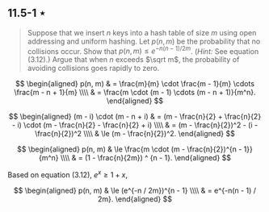## 11.5-1 $\star$

> Suppose that we insert $n$ keys into a hash table of size $m$ using open addressing and uniform hashing. Let $p(n, m)$ be the probability that no collisions occur. Show that $p(n, m) \le e^{-n(n - 1) / 2m}$. ($\textit{Hint:}$ See equation $\text{(3.12)}$.) Argue that when $n$ exceeds $\sqrt m$, the probability of avoiding collisions goes rapidly to zero.

$$
\begin{aligned}
p(n, m) & = \frac{m}{m} \cdot \frac{m - 1}{m} \cdots \frac{m - n + 1}{m} \\\\
        & = \frac{m \cdot (m - 1) \cdots (m - n + 1)}{m^n}.
\end{aligned}
$$

$$
\begin{aligned}
(m - i) \cdot (m - n + i)
    & =    (m - \frac{n}{2} + \frac{n}{2} - i) \cdot (m - \frac{n}{2} - \frac{n}{2} + i) \\\\
    & =    (m - \frac{n}{2})^2 - (i - \frac{n}{2})^2 \\\\
    & \le  (m - \frac{n}{2})^2.
\end{aligned}
$$

$$
\begin{aligned}
p(n, m) & \le \frac{m \cdot (m - \frac{n}{2})^{n - 1}}{m^n} \\\\
        & =   (1 - \frac{n}{2m}) ^ {n - 1}.
\end{aligned}
$$

Based on equation $\text{(3.12)}$, $e^x \ge 1 + x$,

$$
\begin{aligned}
p(n, m) & \le (e^{-n / 2m})^{n - 1} \\\\
        & =   e^{-n(n - 1) / 2m}.
\end{aligned}
$$
